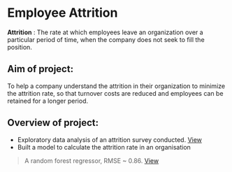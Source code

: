 # Employee Attrition

**Attrition** : The rate at which employees leave an organization over a particular period of time, when the company does not seek to fill the position. 

## Aim of project:
<p> To help a company understand the attrition in their organization to minimize the attrition rate, so that turnover costs are reduced and employees can be retained for a longer period. </p>

## Overview of project:
* Exploratory data analysis of an attrition  survey conducted. [View](https://github.com/evil-in/employee-attrition/blob/master/eda_employee_attrition.ipynb)
* Built a model to calculate the attrition rate in an organisation
 >   A random forest regressor, RMSE ~ 0.86. [View](https://github.com/evil-in/employee-attrition/blob/master/Employee_Attrition.ipynb)
